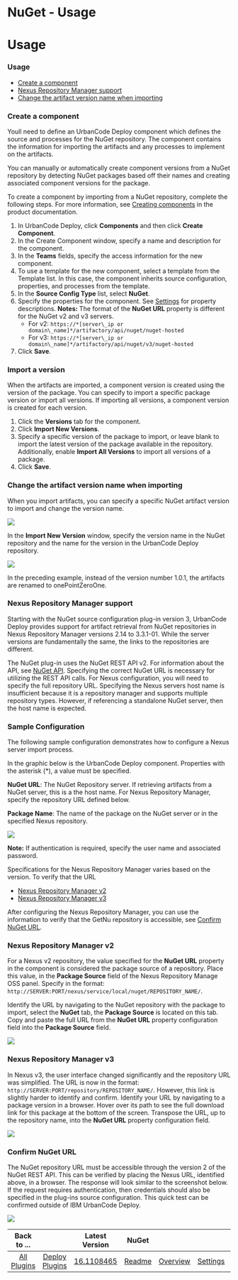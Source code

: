 
NuGet - Usage
=============

# Usage



### Usage





* [Create a component](#create-a-component)
* [Nexus Repository Manager support](#nexus-repository-manager-support)
* [Change the artifact version name when importing](#change-the-artifact-version-name-when-importing)




### Create a component





Youll need to define an UrbanCode Deploy component which defines the source and processes for the NuGet repository. The component contains the information for importing the artifacts and any processes to implement on the artifacts.


You can manually or automatically create component versions from a NuGet repository by detecting NuGet packages based off their names and creating associated component versions for the package.


To create a component by importing from a NuGet repository, complete the following steps. For more information, see [Creating components](http://www-01.ibm.com/support/knowledgecenter/SS4GSP_7.0.2/com.ibm.udeploy.doc/topics/comp_create.html "Creating components") in the product documentation.


1. In UrbanCode Deploy, click **Components** and then click **Create Component**.
2. In the Create Component window, specify a name and description for the component.
3. In the **Teams** fields, specify the access information for the new component.
4. To use a template for the new component, select a template from the Template list. In this case, the component inherits source configuration, properties, and processes from the template.
5. In the **Source Config Type** list, select **NuGet**.
6. Specify the properties for the component. See [Settings](#settings) for property descriptions. **Notes:** The format of the **NuGet URL** property is different for the NuGet v2 and v3 servers.
	* For v2: `https://*[server\_ip or domain\_name]*/artifactory/api/nuget/nuget-hosted`
	* For v3: `https://*[server\_ip or domain\_name]*/artifactory/api/nuget/v3/nuget-hosted`
7. Click **Save**.


### Import a version


When the artifacts are imported, a component version is created using the version of the package. You can specify to import a specific package version or import all versions. If importing all versions, a component version is created for each version.


1. Click the **Versions** tab for the component.
2. Click **Import New Versions**.
3. Specify a specific version of the package to import, or leave blank to import the latest version of the package available in the repository. Additionally, enable **Import All Versions** to import all versions of a package.
4. Click **Save**.




### Change the artifact version name when importing





When you import artifacts, you can specify a specific NuGet artifact version to import and change the version name.


[![](nuget_import.jpg)](nuget_import.jpg)


In the **Import New Version** window, specify the version name in the NuGet repository and the name for the version in the UrbanCode Deploy repository.


[![](nuget_newversion.jpg)](nuget_newversion.jpg)


In the preceding example, instead of the version number 1.0.1, the artifacts are renamed to onePointZeroOne.




### Nexus Repository Manager support





Starting with the NuGet source configuration plug-in version 3, UrbanCode Deploy provides support for artifact retrieval from NuGet repositories in Nexus Repository Manager versions 2.14 to 3.3.1-01. While the server versions are fundamentally the same, the links to the repositories are different.


The NuGet plug-in uses the NuGet REST API v2. For information about the API, see [NuGet API](https://docs.microsoft.com/en-us/nuget/api/overview). Specifying the correct NuGet URL is necessary for utilizing the REST API calls. For Nexus configuration, you will need to specify the full repository URL. Specifying the Nexus servers host name is insufficient because it is a repository manager and supports multiple repository types. However, if referencing a standalone NuGet server, then the host name is expected.


### Sample Configuration


The following sample configuration demonstrates how to configure a Nexus server import process.


In the graphic below is the UrbanCode Deploy component. Properties with the asterisk (\*), a value must be specified.


**NuGet URL**: The NuGet Repository server. If retrieving artifacts from a NuGet server, this is a the host name. For Nexus Repository Manager, specify the repository URL defined below.


**Package Name**: The name of the package on the NuGet server or in the specified Nexus repository.


[![](config.png)](config.png)


**Note:** If authentication is required, specify the user name and associated password.


Specifications for the Nexus Repository Manager varies based on the version. To verify that the URL


* [Nexus Repository Manager v2](#nrmv2)
* [Nexus Repository Manager v3](#nrmv3)


After configuring the Nexus Repository Manager, you can use the information to verify that the GetNu repository is accessible, see [Confirm NuGet URL](#id=confirm).


### Nexus Repository Manager v2


For a Nexus v2 repository, the value specified for the **NuGet URL** property in the component is considered the package source of a repository. Place this value, in the **Package Source** field of the Nexus Repository Manage OSS panel. Specify in the format: `http://SERVER:PORT/nexus/service/local/nuget/REPOSITORY_NAME/`.


Identify the URL by navigating to the NuGet repository with the package to import, select the **NuGet** tab, the **Package Source** is located on this tab. Copy and paste the full URL from the **NuGet URL** property configuration field into the **Package Source** field.


[![](2.png)](2.png)


### Nexus Repository Manager v3


In Nexus v3, the user interface changed significantly and the repository URL was simplified. The URL is now in the format: `http://SERVER:PORT/repository/REPOSITORY_NAME/`. However, this link is slightly harder to identify and confirm. Identify your URL by navigating to a package version in a browser. Hover over its path to see the full download link for this package at the bottom of the screen. Transpose the URL, up to the repository name, into the **NuGet URL** property configuration field.


[![](3.png)](3.png)


### Confirm NuGet URL


The NuGet repository URL must be accessible through the version 2 of the NuGet REST API. This can be verified by placing the Nexus URL, identified above, in a browser. The response will look similar to the screenshot below. If the request requires authentication, then credentials should also be specified in the plug-ins source configuration. This quick test can be confirmed outside of IBM UrbanCode Deploy.


[![](capture.png)](capture.png)




|Back to ...||Latest Version|NuGet ||||
| :---: | :---: | :---: | :---: | :---: | :---: | :---: |
|[All Plugins](../../index.md)|[Deploy Plugins](../README.md)|[16.1108465](https://raw.githubusercontent.com/UrbanCode/IBM-UCD-PLUGINS/main/files/nuget-source-config/nuget-source-config-16.1108465.zip)|[Readme](README.md)|[Overview](overview.md)|[Settings](settings.md)|[Downloads](downloads.md)|
